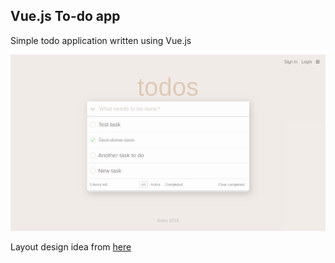## Vue.js To-do app
Simple todo application written using Vue.js

![Vue Todo App](/img/screenshot.png "Vue Todo App")

Layout design idea from [here](https://chrome.google.com/webstore/detail/vuejs-devtools/nhdogjmejiglipccpnnnanhbledajbpd)
